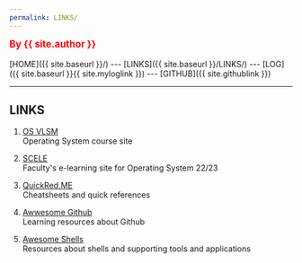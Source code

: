 ```yaml
---
permalink: LINKS/
---
```

<span style="color:red; font-weight:bold; font-size:larger;">By {{ site.author }}</span>
<br><br>
[HOME]({{ site.baseurl }}/) ---
[LINKS]({{ site.baseurl }}/LINKS/) ---
[LOG]({{ site.baseurl }}{{ site.myloglink }}) ---
[GITHUB]({{ site.githublink }})
<br>
<hr>

## LINKS
1. [OS VLSM](https://os.vlsm.org/)<br>
   Operating System course site

2. [SCELE](https://scele.cs.ui.ac.id/course/view.php?id=3398)<br>
   Faculty's e-learning site for Operating System 22/23

3. [QuickRed.ME](https://quickref.me/)<br>
   Cheatsheets and quick references

4. [Awwesome Github](https://github.com/phillipadsmith/awesome-github#readme)<br>
   Learning resources about Github

5. [Awesome Shells](https://github.com/alebcay/awesome-shell#readme)<br>
   Resources about shells and supporting tools and applications  
